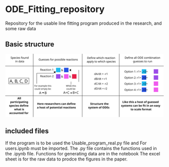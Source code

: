 # ODE_Fitting_repository
Repository for the usable line fitting program produced in the research, and some raw data

## Basic structure
![Basic structure image](for_users_alg_struct.svg "Basic structure image")

## included files
If the program is to be used the Usable_program_real.py file and For users.ipynb must be imported. The .py file contains the functions used in the .ipynb file. Functions for generating data are in the notebook
The excel sheet is for the raw data to prodce the figures in the paper.
